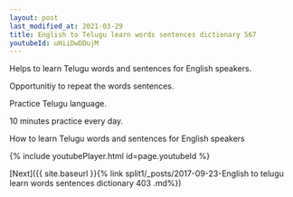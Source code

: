 ```yaml
---
layout: post
last_modified_at: 2021-03-29
title: English to Telugu learn words sentences dictionary 567 
youtubeId: uHiiDwDDujM
---
```

 
 
Helps to learn Telugu words and sentences for English speakers.

Opportunitiy to repeat the words sentences. 

Practice Telugu language. 
 
10 minutes practice every day. 
 
How to learn Telugu words and sentences for English speakers 
 
{% include youtubePlayer.html id=page.youtubeId %}
 
 
[Next]({{ site.baseurl }}{% link  split1/_posts/2017-09-23-English to telugu learn words sentences dictionary 403 .md%})
 
